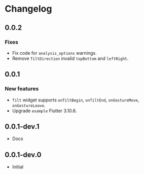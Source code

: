 # Changelog

## 0.0.2
### Fixes
- Fix code for `analysis_options` warnings.
- Remove `TiltDirection` invalid `topBottom` and `leftRight`.

## 0.0.1
### New features
- `Tilt` widget supports `onTiltBegin`, `onTiltEnd`, `onGestureMove`, `onGestureLeave`.
- Upgrade `example` Flutter 3.10.6.  

## 0.0.1-dev.1
- Docs

## 0.0.1-dev.0
- Initial